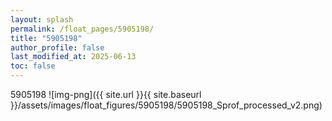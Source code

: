 ```yaml
---
layout: splash
permalink: /float_pages/5905198/
title: "5905198"
author_profile: false
last_modified_at: 2025-06-13
toc: false
---
```

 
5905198
![img-png]({{ site.url }}{{ site.baseurl }}/assets/images/float_figures/5905198/5905198_Sprof_processed_v2.png)